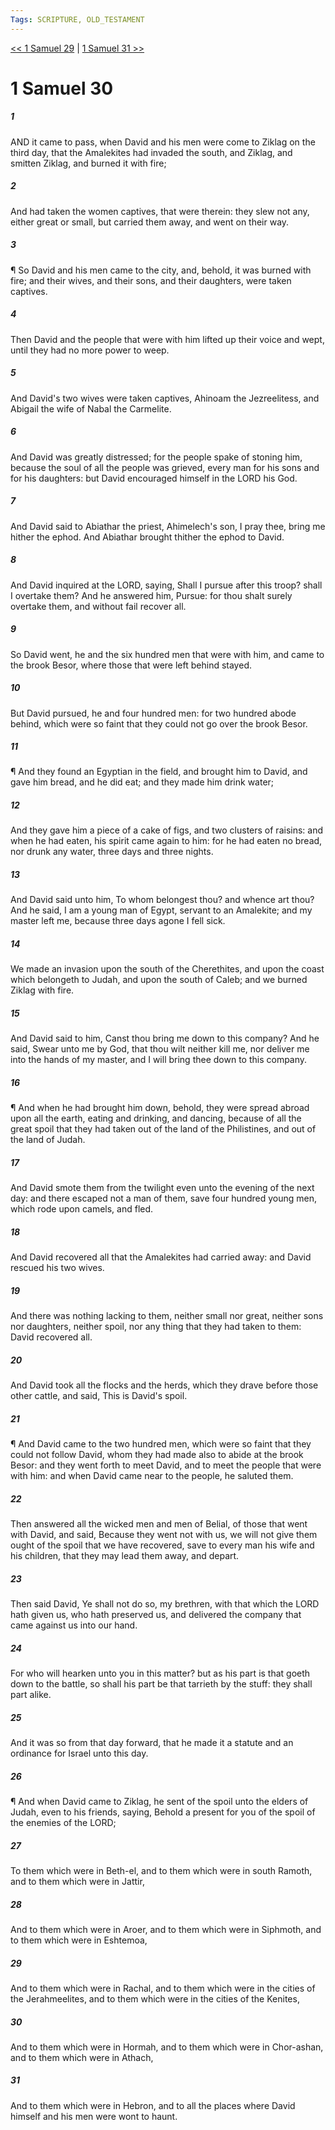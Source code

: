 ```yaml
---
Tags: SCRIPTURE, OLD_TESTAMENT
---
```


[<< 1 Samuel 29](OLD_TESTAMENT/09_1_Samuel/1_Samuel_29.md) | [1 Samuel 31 >>](OLD_TESTAMENT/09_1_Samuel/1_Samuel_31.md)

# 1 Samuel 30

##### 1

AND it came to pass, when David and his men were come to Ziklag on the third day, that the Amalekites had invaded the south, and Ziklag, and smitten Ziklag, and burned it with fire;

##### 2

And had taken the women captives, that were therein: they slew not any, either great or small, but carried them away, and went on their way.

##### 3

¶ So David and his men came to the city, and, behold, it was burned with fire; and their wives, and their sons, and their daughters, were taken captives.

##### 4

Then David and the people that were with him lifted up their voice and wept, until they had no more power to weep.

##### 5

And David's two wives were taken captives, Ahinoam the Jezreelitess, and Abigail the wife of Nabal the Carmelite.

##### 6

And David was greatly distressed; for the people spake of stoning him, because the soul of all the people was grieved, every man for his sons and for his daughters: but David encouraged himself in the LORD his God.

##### 7

And David said to Abiathar the priest, Ahimelech's son, I pray thee, bring me hither the ephod. And Abiathar brought thither the ephod to David.

##### 8

And David inquired at the LORD, saying, Shall I pursue after this troop? shall I overtake them? And he answered him, Pursue: for thou shalt surely overtake them, and without fail recover all.

##### 9

So David went, he and the six hundred men that were with him, and came to the brook Besor, where those that were left behind stayed.

##### 10

But David pursued, he and four hundred men: for two hundred abode behind, which were so faint that they could not go over the brook Besor.

##### 11

¶ And they found an Egyptian in the field, and brought him to David, and gave him bread, and he did eat; and they made him drink water;

##### 12

And they gave him a piece of a cake of figs, and two clusters of raisins: and when he had eaten, his spirit came again to him: for he had eaten no bread, nor drunk any water, three days and three nights.

##### 13

And David said unto him, To whom belongest thou? and whence art thou? And he said, I am a young man of Egypt, servant to an Amalekite; and my master left me, because three days agone I fell sick.

##### 14

We made an invasion upon the south of the Cherethites, and upon the coast which belongeth to Judah, and upon the south of Caleb; and we burned Ziklag with fire.

##### 15

And David said to him, Canst thou bring me down to this company? And he said, Swear unto me by God, that thou wilt neither kill me, nor deliver me into the hands of my master, and I will bring thee down to this company.

##### 16

¶ And when he had brought him down, behold, they were spread abroad upon all the earth, eating and drinking, and dancing, because of all the great spoil that they had taken out of the land of the Philistines, and out of the land of Judah.

##### 17

And David smote them from the twilight even unto the evening of the next day: and there escaped not a man of them, save four hundred young men, which rode upon camels, and fled.

##### 18

And David recovered all that the Amalekites had carried away: and David rescued his two wives.

##### 19

And there was nothing lacking to them, neither small nor great, neither sons nor daughters, neither spoil, nor any thing that they had taken to them: David recovered all.

##### 20

And David took all the flocks and the herds, which they drave before those other cattle, and said, This is David's spoil.

##### 21

¶ And David came to the two hundred men, which were so faint that they could not follow David, whom they had made also to abide at the brook Besor: and they went forth to meet David, and to meet the people that were with him: and when David came near to the people, he saluted them.

##### 22

Then answered all the wicked men and men of Belial, of those that went with David, and said, Because they went not with us, we will not give them ought of the spoil that we have recovered, save to every man his wife and his children, that they may lead them away, and depart.

##### 23

Then said David, Ye shall not do so, my brethren, with that which the LORD hath given us, who hath preserved us, and delivered the company that came against us into our hand.

##### 24

For who will hearken unto you in this matter? but as his part is that goeth down to the battle, so shall his part be that tarrieth by the stuff: they shall part alike.

##### 25

And it was so from that day forward, that he made it a statute and an ordinance for Israel unto this day.

##### 26

¶ And when David came to Ziklag, he sent of the spoil unto the elders of Judah, even to his friends, saying, Behold a present for you of the spoil of the enemies of the LORD;

##### 27

To them which were in Beth-el, and to them which were in south Ramoth, and to them which were in Jattir,

##### 28

And to them which were in Aroer, and to them which were in Siphmoth, and to them which were in Eshtemoa,

##### 29

And to them which were in Rachal, and to them which were in the cities of the Jerahmeelites, and to them which were in the cities of the Kenites,

##### 30

And to them which were in Hormah, and to them which were in Chor-ashan, and to them which were in Athach,

##### 31

And to them which were in Hebron, and to all the places where David himself and his men were wont to haunt.
